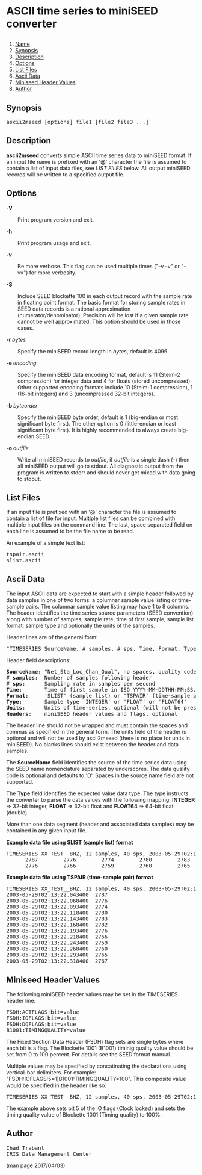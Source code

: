 # <p >ASCII time series to miniSEED converter</p>

1. [Name](#)
1. [Synopsis](#synopsis)
1. [Description](#description)
1. [Options](#options)
1. [List Files](#list-files)
1. [Ascii Data](#ascii-data)
1. [Miniseed Header Values](#miniseed-header-values)
1. [Author](#author)

## <a id='synopsis'>Synopsis</a>

<pre >
ascii2mseed [options] file1 [file2 file3 ...]
</pre>

## <a id='description'>Description</a>

<p ><b>ascii2mseed</b> converts simple ASCII time series data to miniSEED format.  If an input file name is prefixed with an '@' character the file is assumed to contain a list of input data files, see <i>LIST FILES</i> below.  All output miniSEED records will be written to a specified output file.</p>

## <a id='options'>Options</a>

<b>-V</b>

<p style="padding-left: 30px;">Print program version and exit.</p>

<b>-h</b>

<p style="padding-left: 30px;">Print program usage and exit.</p>

<b>-v</b>

<p style="padding-left: 30px;">Be more verbose.  This flag can be used multiple times ("-v -v" or "-vv") for more verbosity.</p>

<b>-S</b>

<p style="padding-left: 30px;">Include SEED blockette 100 in each output record with the sample rate in floating point format.  The basic format for storing sample rates in SEED data records is a rational approximation (numerator/denominator).  Precision will be lost if a given sample rate cannot be well approximated.  This option should be used in those cases.</p>

<b>-r </b><i>bytes</i>

<p style="padding-left: 30px;">Specify the miniSEED record length in <i>bytes</i>, default is 4096.</p>

<b>-e </b><i>encoding</i>

<p style="padding-left: 30px;">Specify the miniSEED data encoding format, default is 11 (Steim-2 compression) for integer data and 4 for floats (stored uncompressed). Other supported encoding formats include 10 (Steim-1 compression), 1 (16-bit integers) and 3 (uncompressed 32-bit integers).</p>

<b>-b </b><i>byteorder</i>

<p style="padding-left: 30px;">Specify the miniSEED byte order, default is 1 (big-endian or most significant byte first).  The other option is 0 (little-endian or least significant byte first).  It is highly recommended to always create big-endian SEED.</p>

<b>-o </b><i>outfile</i>

<p style="padding-left: 30px;">Write all miniSEED records to <i>outfile</i>, if <i>outfile</i> is a single dash (-) then all miniSEED output will go to stdout.  All diagnostic output from the program is written to stderr and should never get mixed with data going to stdout.</p>

## <a id='list-files'>List Files</a>

<p >If an input file is prefixed with an '@' character the file is assumed to contain a list of file for input.  Multiple list files can be combined with multiple input files on the command line.  The last, space separated field on each line is assumed to be the file name to be read.</p>

<p >An example of a simple text list:</p>

<pre >
tspair.ascii
slist.ascii
</pre>

## <a id='ascii-data'>Ascii Data</a>

<p >The input ASCII data are expected to start with a simple header followed by data samples in one of two forms: a columnar sample value listing or time-sample pairs.  The columnar sample value listing may have 1 to 8 columns.  The header identifies the time series source parameters (SEED convention) along with number of samples, sample rate, time of first sample, sample list format, sample type and optionally the units of the samples.</p>

<p >Header lines are of the general form:</p>

<pre >
"TIMESERIES SourceName, # samples, # sps, Time, Format, Type, Units, Headers"
</pre>

<p >Header field descriptions:</p>

<pre >
<b>SourceName</b>: "Net_Sta_Loc_Chan_Qual", no spaces, quality code optional
<b># samples</b>:  Number of samples following header
<b># sps</b>:      Sampling rate in samples per second
<b>Time</b>:       Time of first sample in ISO YYYY-MM-DDTHH:MM:SS.FFFFFF format
<b>Format</b>:     'SLIST' (sample list) or 'TSPAIR' (time-sample pair)
<b>Type</b>:       Sample type 'INTEGER' or 'FLOAT' or 'FLOAT64'
<b>Units</b>:      Units of time-series, optional (will not be present in miniSEED)
<b>Headers</b>:    miniSEED header values and flags, optional
</pre>

<p >The header line should not be wrapped and must contain the spaces and commas as specified in the general form.  The units field of the header is optional and will not be used by ascii2mseed (there is no place for units in miniSEED).  No blanks lines should exist between the header and data samples.</p>

<p >The <b>SourceName</b> field identifies the source of the time series data using the SEED name nomenclature separated by underscores.  The data quality code is optional and defaults to 'D'.  Spaces in the source name field are not supported.</p>

<p >The <b>Type</b> field identifies the expected value data type.  The type instructs the converter to parse the data values with the following mapping: <b>INTEGER</b> => 32-bit integer, <b>FLOAT</b> => 32-bit float and <b>FLOAT64</b> => 64-bit float (double).</p>

<p >More than one data segment (header and associated data samples) may be contained in any given input file.</p>

<p ><b>Example data file using SLIST (sample list) format</b></p>

<pre >
TIMESERIES XX_TEST__BHZ, 12 samples, 40 sps, 2003-05-29T02:13:22.043400, SLIST, INTEGER, Counts
      2787        2776        2774        2780        2783        2782
      2776        2766        2759        2760        2765        2767
</pre>

<p ><b>Example data file using TSPAIR (time-sample pair) format</b></p>

<pre >
TIMESERIES XX_TEST__BHZ, 12 samples, 40 sps, 2003-05-29T02:13:22.043400, TSPAIR, INTEGER, Counts
2003-05-29T02:13:22.043400  2787
2003-05-29T02:13:22.068400  2776
2003-05-29T02:13:22.093400  2774
2003-05-29T02:13:22.118400  2780
2003-05-29T02:13:22.143400  2783
2003-05-29T02:13:22.168400  2782
2003-05-29T02:13:22.193400  2776
2003-05-29T02:13:22.218400  2766
2003-05-29T02:13:22.243400  2759
2003-05-29T02:13:22.268400  2760
2003-05-29T02:13:22.293400  2765
2003-05-29T02:13:22.318400  2767
</pre>

## <a id='miniseed-header-values'>Miniseed Header Values</a>

<p >The following miniSEED header values may be set in the TIMESERIES header line:</p>

<pre >
FSDH:ACTFLAGS:bit=value
FSDH:IOFLAGS:bit=value
FSDH:DQFLAGS:bit=value
B1001:TIMINGQUALITY=value
</pre>

<p >The Fixed Section Data Header (FSDH) flag sets are single bytes where each bit is a flag.  The Blockette 1001 (B1001) timinig quality value should be set from 0 to 100 percent.  For details see the SEED format manual.</p>

<p >Multiple values may be specified by concatinating the declarations using vertical-bar delimiters.  For example: "FSDH:IOFLAGS:5=1|B1001:TIMINGQUALITY=100". This composite value would be specified in the header like so:</p>

<pre >
TIMESERIES XX_TEST__BHZ, 12 samples, 40 sps, 2003-05-29T02:13:22.043400, SLIST, INTEGER, Counts, FSDH:IOFLAGS:5=1|B1001:TIMINGQUALITY=100
</pre>

<p >The example above sets bit 5 of the IO flags (Clock locked) and sets the timing quality value of Blockette 1001 (Timing quality) to 100%.</p>

## <a id='author'>Author</a>

<pre >
Chad Trabant
IRIS Data Management Center
</pre>


(man page 2017/04/03)
